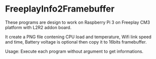 # FreeplayInfo2Framebuffer

These programs are design to work on Raspberry Pi 3 on Freeplay CM3 platform with L2R2 addon board.

It create a PNG file contening CPU load and temperature, Wifi link speed and time, Battery voltage is optional then copy it to 16bits framebuffer.

Usage: Execute each program without argument to get informations.
